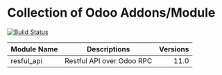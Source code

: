 # Collection of Odoo Addons/Module

[![Build Status](https://travis-ci.com/ajepe/odoo-addons.svg?branch=master)](https://travis-ci.com/ajepe/odoo-addons)

| Module Name        | Descriptions       | Versions  |
| ------------- |:-------------:| -----:|
| resful_api     | Restful API over Odoo RPC  | 11.0 |
